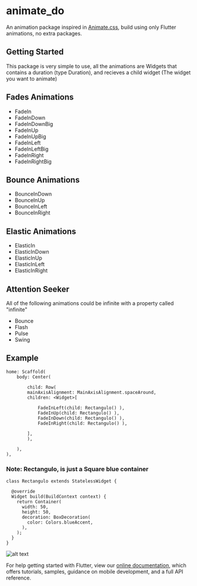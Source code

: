 # animate_do

An animation package inspired in [Animate.css](https://daneden.github.io/animate.css/), build using only Flutter animations, no extra packages.

## Getting Started

This package is very simple to use, all the animations are Widgets that contains a duration (type Duration), and recieves a child widget (The widget you want to animate)

## Fades Animations
- FadeIn
- FadeInDown
- FadeInDownBig
- FadeInUp
- FadeInUpBig
- FadeInLeft
- FadeInLeftBig
- FadeInRight
- FadeInRightBig

## Bounce Animations
- BounceInDown
- BounceInUp
- BounceInLeft
- BounceInRight

## Elastic Animations
- ElasticIn
- ElasticInDown
- ElasticInUp
- ElasticInLeft
- ElasticInRight

## Attention Seeker
All of the following animations could be infinite with a property called "infinite"
- Bounce
- Flash
- Pulse
- Swing

## Example

```
home: Scaffold(
    body: Center(

        child: Row(
        mainAxisAlignment: MainAxisAlignment.spaceAround,
        children: <Widget>[

            FadeInLeft(child: Rectangulo() ),
            FadeInUp(child: Rectangulo() ),
            FadeInDown(child: Rectangulo() ),
            FadeInRight(child: Rectangulo() ),
            
        ],
        ),

    ),
),

```

### Note: Rectangulo, is just a Square blue container
```
class Rectangulo extends StatelessWidget {

  @override
  Widget build(BuildContext context) {
    return Container(
      width: 50,
      height: 50,
      decoration: BoxDecoration(
        color: Colors.blueAccent,
      ),
    );
  }
}

```

![alt text](https://res.cloudinary.com/dx0pryfzn/image/upload/v1582046881/x2fqhn05vshgbienhrow.gif "Animate_do")



For help getting started with Flutter, view our 
[online documentation](https://flutter.dev/docs), which offers tutorials, 
samples, guidance on mobile development, and a full API reference.
